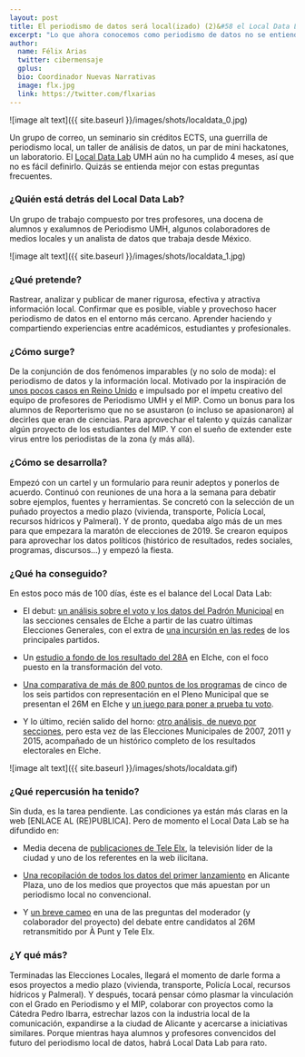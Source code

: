 ```yaml
---
layout: post
title: El periodismo de datos será local(izado) (2)&#58 el Local Data Lab
excerpt: "Lo que ahora conocemos como periodismo de datos no se entiende sin el Datablog de The Guardian, un repositorio que cumple una década difundiendo visualizaciones y datasets. Y Jonathan Gray y Paul Bradshaw, dos de los grandes popes de este mundillo, trabajan en Londres y Birmingham respectivamente. No es ninguna sorpresa, por lo tanto, que el periodismo británico esté ahora en la vanguardia de uno de los grandes filones de esta especialidad: los datos locales."
author:
  name: Félix Arias
  twitter: cibermensaje
  gplus:  
  bio: Coordinador Nuevas Narrativas
  image: flx.jpg
  link: https://twitter.com/flxarias
---
```

![image alt text]({{ site.baseurl }}/images/shots/localdata_0.jpg)

Un grupo de correo, un seminario sin créditos ECTS, una guerrilla de periodismo local, un taller de análisis de datos, un par de mini hackatones, un laboratorio. El [Local Data Lab](https://localdatalab.umh.es/) UMH aún no ha cumplido 4 meses, así que no es fácil definirlo. Quizás se entienda mejor con estas preguntas frecuentes.  

### ¿Quién está detrás del Local Data Lab?

Un grupo de trabajo compuesto por tres profesores, una docena de alumnos y exalumnos de Periodismo UMH, algunos colaboradores de medios locales y un analista de datos que trabaja desde México. 

![image alt text]({{ site.baseurl }}/images/shots/localdata_1.jpg)

### ¿Qué pretende?

Rastrear, analizar y publicar de maner rigurosa, efectiva y atractiva información local. Confirmar que es posible, viable y provechoso hacer periodismo de datos en el entorno más cercano. Aprender haciendo y compartiendo experiencias entre académicos, estudiantes y profesionales.

### ¿Cómo surge?

De la conjunción de dos fenómenos imparables (y no solo de moda): el periodismo de datos y la información local. Motivado por la inspiración de [unos pocos casos en Reino Unido](https://mip.umh.es/blog/2019/03/05/periodismo-datos-localizado-reino-unido/) e impulsado por el ímpetu creativo del equipo de profesores de Periodismo UMH y el MIP. Como un bonus para los alumnos de Reporterismo que no se asustaron (o incluso se apasionaron) al decirles que eran de ciencias. Para aprovechar el talento y quizás canalizar algún proyecto de los estudiantes del MIP. Y con el sueño de extender este virus entre los periodistas de la zona (y más allá).

### ¿Cómo se desarrolla?

Empezó con un cartel y un formulario para reunir adeptos y ponerlos de acuerdo. Continuó con reuniones de una hora a la semana para debatir sobre ejemplos, fuentes y herramientas. Se concretó con la selección de un puñado proyectos a medio plazo (vivienda, transporte, Policía Local, recursos hídricos y Palmeral). Y de pronto, quedaba algo más de un mes para que empezara la maratón de elecciones de 2019. Se crearon equipos para aprovechar los datos políticos (histórico de resultados, redes sociales, programas, discursos…) y empezó la fiesta. 

### ¿Qué ha conseguido?

En estos poco más de 100 días, éste es el balance del Local Data Lab:

* El debut: [un análisis sobre el voto y los datos del Padrón Municipal](https://localdatalab.umh.es/asi-ha-votado-elche/) en las secciones censales de Elche a partir de las cuatro últimas Elecciones Generales, con el extra de [una incursión en las redes](https://localdatalab.umh.es/espana-palabra-clave-derecha/) de los principales partidos.

* Un [estudio a fondo de los resultado del 28A](https://localdatalab.umh.es/el-cambio-calle-a-calle/) en Elche, con el foco puesto en la transformación del voto.

* [Una comparativa de más de 800 puntos de los programas](https://localdatalab.umh.es/propuestas-partidos-ilicitanos/) de cinco de los seis partidos con representación en el Pleno Municipal que se presentan el 26M en Elche y [un juego para poner a prueba tu voto](https://localdatalab.umh.es/test-ajusta-tu-voto/).

* Y lo último, recién salido del horno: [otro análisis, de nuevo por secciones](https://localdatalab.umh.es/bipartidismo-elche/), pero esta vez de las Elecciones Municipales de 2007, 2011 y 2015, acompañado de un histórico completo de los resultados electorales en Elche.

![image alt text]({{ site.baseurl }}/images/shots/localdata.gif)

### ¿Qué repercusión ha tenido?

Sin duda, es la tarea pendiente. Las condiciones ya están más claras en la web [ENLACE AL (RE)PUBLICA]. Pero de momento el Local Data Lab se ha difundido en:

* Media decena de [publicaciones de Tele Elx](https://teleelx.es/2019/04/20/asi-hemos-votado-los-ilicitanos-en-las-generales-de-la-ultima-decada/), la televisión líder de la ciudad y uno de los referentes en la web ilicitana.

* [Una recopilación de todos los datos del primer lanzamiento](https://alicanteplaza.es/elche-en-las-ultimas-cuatro-generales-preferencia-por-el-pp-cs-y-podemos-no-logran-colarse-y-carrus-bastion-socialista) en Alicante Plaza, uno de los medios que proyectos que más apuestan por un periodismo local no convencional.

* Y [un breve cameo](https://teleelx.es/2019/05/23/debate-electoral-candidatos-23-05-19/) en una de las preguntas del moderador (y colaborador del proyecto) del debate entre candidatos al 26M retransmitido por À Punt y Tele Elx.

### ¿Y qué más?

Terminadas las Elecciones Locales, llegará el momento de darle forma a esos proyectos a medio plazo (vivienda, transporte, Policía Local, recursos hídricos y Palmeral). Y después, tocará pensar cómo plasmar la vinculación con el Grado en Periodismo y el MIP, colaborar con proyectos como la Cátedra Pedro Ibarra, estrechar lazos con la industria local de la comunicación, expandirse a la ciudad de Alicante y acercarse a iniciativas similares. Porque mientras haya alumnos y profesores convencidos del futuro del periodismo local de datos, habrá Local Data Lab para rato.

